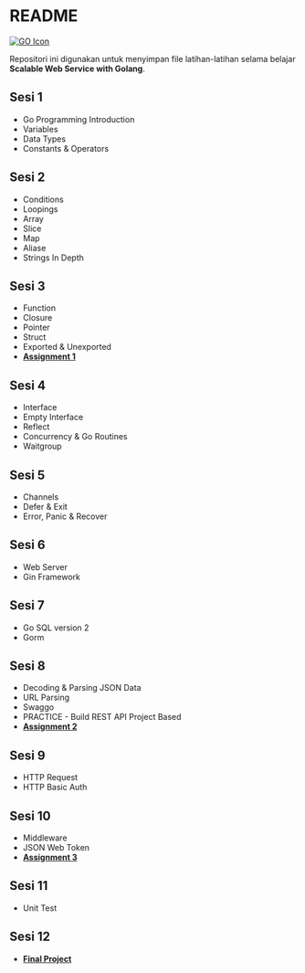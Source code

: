 # README
[![GO Icon](https://cdn.icon-icons.com/icons2/2699/PNG/128/golang_official_logo_icon_169092.png)](https://go.dev)

Repositori ini digunakan untuk menyimpan file latihan-latihan selama belajar **Scalable Web Service with Golang**.

## Sesi 1
- Go Programming Introduction
- Variables
- Data Types
- Constants & Operators

## Sesi 2
- Conditions
- Loopings
- Array
- Slice
- Map
- Aliase
- Strings In Depth

## Sesi 3
- Function
- Closure
- Pointer
- Struct
- Exported & Unexported
- **[Assignment 1]**

## Sesi 4
- Interface
- Empty Interface
- Reflect
- Concurrency & Go Routines
- Waitgroup

## Sesi 5
- Channels
- Defer & Exit
- Error, Panic & Recover

## Sesi 6
- Web Server
- Gin Framework

## Sesi 7
- Go SQL version 2
- Gorm

## Sesi 8
- Decoding & Parsing JSON Data
- URL Parsing
- Swaggo
- PRACTICE - Build REST API Project Based
- **[Assignment 2]**

## Sesi 9
- HTTP Request
- HTTP Basic Auth

## Sesi 10
- Middleware
- JSON Web Token
- **[Assignment 3]**

## Sesi 11
- Unit Test

## Sesi 12
- **[Final Project]**

[Assignment 1]: <https://github.com/AbdulRasyid-Ans/assignment-go/tree/master/assignment-1>
[Assignment 2]: <https://github.com/AbdulRasyid-Ans/assignment-go/tree/master/assignment-2>
[Assignment 3]: <https://github.com/AbdulRasyid-Ans/assignment-go/tree/master/assignment-3>
[Final Project]: <https://github.com/AbdulRasyid-Ans/assignment-go/tree/master/Final%20Project>
